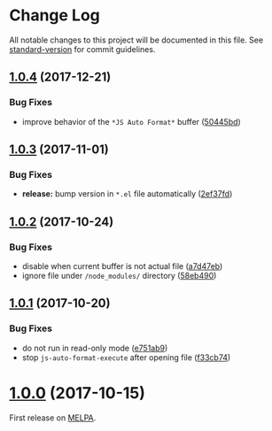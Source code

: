 <!-- markdownlint-disable -->
# Change Log

All notable changes to this project will be documented in this file. See [standard-version](https://github.com/conventional-changelog/standard-version) for commit guidelines.

<a name="1.0.4"></a>
## [1.0.4](https://github.com/ybiquitous/js-auto-format-mode/compare/1.0.3...1.0.4) (2017-12-21)


### Bug Fixes

* improve behavior of the `*JS Auto Format*` buffer ([50445bd](https://github.com/ybiquitous/js-auto-format-mode/commit/50445bd))



<a name="1.0.3"></a>
## [1.0.3](https://github.com/ybiquitous/js-auto-format-mode/compare/1.0.2...1.0.3) (2017-11-01)


### Bug Fixes

* **release:** bump version in `*.el` file automatically ([2ef37fd](https://github.com/ybiquitous/js-auto-format-mode/commit/2ef37fd))



<a name="1.0.2"></a>
## [1.0.2](https://github.com/ybiquitous/js-auto-format-mode/compare/1.0.1...1.0.2) (2017-10-24)


### Bug Fixes

* disable when current buffer is not actual file ([a7d47eb](https://github.com/ybiquitous/js-auto-format-mode/commit/a7d47eb))
* ignore file under `/node_modules/` directory ([58eb490](https://github.com/ybiquitous/js-auto-format-mode/commit/58eb490))



<a name="1.0.1"></a>
## [1.0.1](https://github.com/ybiquitous/js-auto-format-mode/compare/1.0.0...1.0.1) (2017-10-20)


### Bug Fixes

* do not run in read-only mode ([e751ab9](https://github.com/ybiquitous/js-auto-format-mode/commit/e751ab9))
* stop `js-auto-format-execute` after opening file ([f33cb74](https://github.com/ybiquitous/js-auto-format-mode/commit/f33cb74))



<a name="1.0.0"></a>
# [1.0.0](https://github.com/ybiquitous/js-auto-format-mode/releases/tag/1.0.0) (2017-10-15)

First release on [MELPA](https://melpa.org/).
